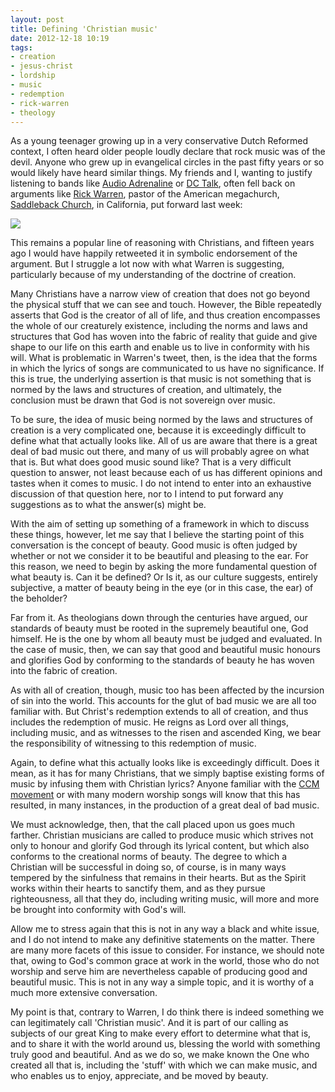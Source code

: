 ```yaml
---
layout: post
title: Defining 'Christian music'
date: 2012-12-18 10:19
tags:
- creation
- jesus-christ
- lordship
- music
- redemption
- rick-warren
- theology
---
```

<p>As a young teenager growing up in a very conservative Dutch Reformed  context, I often heard older people loudly declare that rock  music was of the devil. Anyone who grew up in evangelical circles in the past fifty years or so would likely have heard similar things. My friends and I, wanting to justify listening to bands like <a href="http://en.wikipedia.org/wiki/Audio_Adrenaline" target="_blank">Audio Adrenaline</a> or <a href="http://en.wikipedia.org/wiki/Dc_Talk" target="_blank">DC Talk</a>, often fell back on arguments like <a href="http://en.wikipedia.org/wiki/Rick_Warren" target="_blank">Rick Warren</a>, pastor of the American megachurch, <a href="http://www.saddleback.com/" target="_blank">Saddleback Church</a>, in California, put forward last week:</p>
<img src="https://dl.dropbox.com/u/3897986/Jake%20Blog%20Images/rick%20warren%20tweet.png" />
<p>This remains a popular line of reasoning with Christians, and fifteen years ago I would have happily retweeted it in symbolic endorsement of the argument. But I struggle a lot now with what Warren is suggesting, particularly because of my understanding of the doctrine of creation.</p>

Many Christians have a narrow view of creation that does not go beyond the physical stuff that we can see and touch. However, the Bible repeatedly asserts that God is the creator of all of life, and thus creation encompasses the whole of our creaturely existence, including the norms and laws and structures that God has woven into the fabric of reality that guide and give shape to our life on this earth and enable us to live in conformity with his will. What is problematic in Warren's tweet, then, is the idea that the forms in which the lyrics of songs are communicated to us have no significance. If this is true, the underlying assertion is that music is not something that is normed by the laws and structures of creation, and ultimately, the conclusion must be drawn that God is not sovereign over music.

To be sure, the idea of music being normed by the laws and structures of creation is a very complicated one, because it is exceedingly difficult to define what that actually looks like. All of us are aware that there is a great deal of bad music out there, and many of us will probably agree on what that is. But what does good music sound like? That is a very difficult question to answer, not least because each of us has different opinions and tastes when it comes to music. I do not intend to enter into an exhaustive discussion of that question here, nor to I intend to put forward any suggestions as to what the answer(s) might be.

With the aim of setting up something of a framework in which to discuss these things, however, let me say that I believe the starting point of this conversation is the concept of beauty. Good music is often judged by whether or not we consider it to be beautiful and pleasing to the ear. For this reason, we need to begin by asking the more fundamental question of what beauty is. Can it be defined? Or Is it, as our culture suggests, entirely subjective, a matter of beauty being in the eye (or in this case, the ear) of the beholder?

Far from it. As theologians down through the centuries have argued, our standards of beauty must be rooted in the supremely beautiful one, God himself. He is the one by whom all beauty must be judged and evaluated. In the case of music, then, we can say that good and beautiful music honours and glorifies God by conforming to the standards of beauty he has woven into the fabric of creation.

As with all of creation, though, music too has been affected by the incursion of sin into the world. This accounts for the glut of bad music we are all too familiar with. But Christ's redemption extends to all of creation, and thus includes the redemption of music. He reigns as Lord over all things, including music, and as witnesses to the risen and ascended King, we bear the responsibility of witnessing to this redemption of music.

Again, to define what this actually looks like is exceedingly difficult. Does it mean, as it has for many Christians, that we simply baptise existing forms of music by infusing them with Christian lyrics? Anyone familiar with the [CCM movement](http://en.wikipedia.org/wiki/Contemporary_Christian_music) or with many modern worship songs will know that this has resulted, in many instances, in the production of a great deal of bad music.

We must acknowledge, then, that the call placed upon us goes much farther. Christian musicians are called to produce music which strives not only to honour and glorify God through its lyrical content, but which also conforms to the creational norms of beauty. The degree to which a Christian will be successful in doing so, of course, is in many ways tempered by the sinfulness that remains in their hearts. But as the Spirit works within their hearts to sanctify them, and as they pursue righteousness, all that they do, including writing music, will more and more be brought into conformity with God's will.

Allow me to stress again that this is not in any way a black and white issue, and I do not intend to make any definitive statements on the matter. There are many more facets of this issue to consider. For instance, we should note that, owing to God's common grace at work in the world, those who do not worship and serve him are nevertheless capable of producing good and beautiful music. This is not in any way a simple topic, and it is worthy of a much more extensive conversation.

My point is that, contrary to Warren, I do think there is indeed something we can legitimately call 'Christian music'. And it is part of our calling as subjects of our great King to make every effort to determine what that is, and to share it with the world around us, blessing the world with something truly good and beautiful. And as we do so, we make known the One who created all that is, including the 'stuff' with which we can make music, and who enables us to enjoy, appreciate, and be moved by beauty.

